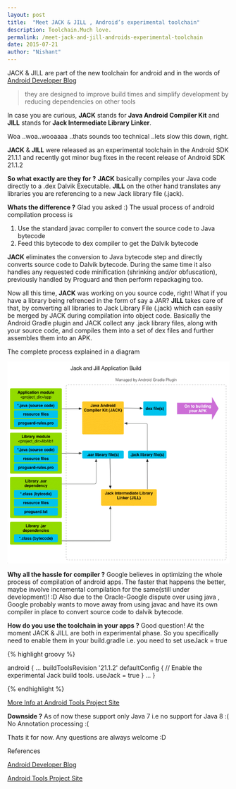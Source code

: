 ```yaml
---
layout: post
title:  "Meet JACK & JILL , Android’s experimental toolchain"
description: Toolchain.Much love.
permalink: /meet-jack-and-jill-androids-experimental-toolchain
date: 2015-07-21
author: "Nishant"
---
```


JACK & JILL are part of the new toolchain for android and in the words of [Android Developer Blog](http://android-developers.blogspot.co.uk/2014/12/hello-world-meet-our-new-experimental.html)

> they are designed to improve build times and simplify development by reducing dependencies on other tools

In case you are curious, **JACK** stands for **Java Android Compiler Kit** and **JILL** stands for  **Jack Intermediate Library Linker**.

Woa ..woa..wooaaaa ..thats sounds too technical ..lets slow this down, right.

**JACK** & **JILL** were released as an experimental toolchain in the Android SDK  21.1.1 and recently got minor bug fixes in the recent release of Android SDK 21.1.2

**So what exactly are they for  ?**
**JACK** basically compiles your Java code directly to a .dex Dalvik Executable.
**JILL** on the other hand translates any libraries you are referencing to a new Jack library file (.jack).

**Whats the difference ?**
Glad you asked :)
The usual process of android compilation process is
1. Use the standard javac compiler to convert the source code to Java bytecode
2. Feed this bytecode to dex compiler to get the Dalvik bytecode

**JACK** eliminates the conversion to Java bytecode step and directly converts source code to Dalvik bytecode. During the same time it also handles any requested code minification (shrinking and/or obfuscation), previously handled by Proguard and then perform repackaging too.

Now all this time, **JACK** was working on you source code, right!
What if you have a library being refrenced in the form of say a JAR?
**JILL** takes care of that, by converting all libraries to Jack Library File (.jack) which can easily be merged by JACK during compilation into object code.
Basically the Android Gradle plugin and JACK collect any .jack library files, along with your source code, and compiles them into a set of dex files and further assembles them into an APK.

The complete process explained in a diagram

[![Jack & Jill Application Build](/assets/images/posts/2015-07-21-meet-jack-and-jill-androids-experimental-toolchain/jacksitesdiagram.png "Jack & Jill Application Build")](/assets/images/posts/2015-07-21-meet-jack-and-jill-androids-experimental-toolchain/jacksitesdiagram.png)

**Why all the hassle for compiler ?**
Google believes in optimizing the whole process of  compilation of android apps. The faster that happens the better, maybe involve incremental compilation for the same(still under development)! :D
Also due to the Oracle-Google dispute over using java , Google probably wants to move away from using javac and have its own compiler in place to convert source code to dalvik bytecode.

**How do you use the toolchain in your apps ?**
Good question! At the moment JACK & JILL are both in experimental phase.
So you specifically need to enable them in your build.gradle i.e. you need to set useJack = true

{% highlight groovy %}

android {
    ...
     buildToolsRevision '21.1.2'
     defaultConfig {
         // Enable the experimental Jack build tools.
         useJack = true
         }
    ...
 }

{% endhighlight %}

[More Info at Android Tools Project Site](http://tools.android.com/tech-docs/jackandjill)

**Downside ?**
As of now these support only Java 7 i.e no support for Java 8 :(
No Annotation processing :(

Thats it for now.
Any questions are always welcome :D

References

[Android Developer Blog](http://android-developers.blogspot.co.uk/2014/12/hello-world-meet-our-new-experimental.html)

[Android Tools Project Site](http://tools.android.com/tech-docs/jackandjill)
